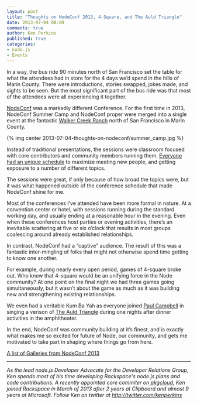 ```yaml
---
layout: post
title: "Thoughts on NodeConf 2013, 4-Square, and The Auld Triangle"
date: 2013-07-04 08:00
comments: true
author: Ken Perkins
published: true
categories:
- node.js
- Events
---
```

In a way, the bus ride 90 minutes north of San Francisco set the table for what the attendees had in store for the 4 days we’d spend in the hills of Marin County. There were introductions, stories swapped, jokes made, and sights to be seen. But the most significant part of the bus ride  was that most of the attendees were all experiencing it together.

[NodeConf][1] was a markedly different Conference. For the first time in 2013, NodeConf Summer Camp and NodeConf proper were merged into a single event at the fantastic [Walker Creek Ranch][2] north of San Francisco in Marin County.

<!-- more -->

{% img center 2013-07-04-thoughts-on-nodeconf/summer_camp.jpg %}

Instead of traditional presentations, the sessions were classroom focused with core contributors and community members running them. [Everyone had an unique schedule][3] to maximize meeting new people, and getting exposure to a number of different topics.

The sessions were great, if only because of how broad the topics were, but it was what happened outside of the conference schedule that made NodeConf shine for me.

Most of the conferences I’ve attended have been more formal in nature. At a convention center or hotel, with sessions running during the standard working day, and usually ending at a reasonable hour in the evening. Even when these conferences host parties or evening activities, there’s an inevitable scattering at five or six o’clock that results in most groups coalescing around already established relationships.

In contrast, NodeConf had a “captive" audience. The result of this was a fantastic inter-mingling of folks that might not otherwise spend time getting to know one another. 

For example, during nearly every open period, games of 4-square broke out. Who knew that 4-square would be an unifying force in the Node community? At one point on the final night we had three games going simultaneously, but it wasn’t about the game as much as it was building new and strengthening existing relationships. 

We even had a veritable Kum Ba Yah as everyone joined [Paul Campbell][4] in singing a verison of [The Auld Triangle][5] during one nights after dinner activities in the amphitheater.

In the end, NodeConf was community building at it’s finest, and is exactly what makes me so excited for future of Node, our community, and gets me motivated to take part in shaping where things go from here.

[A list of Galleries from NodeConf 2013][6]

-----
_As the lead node.js Developer Advocate for the Developer Relations Group, Ken spends most of his time developing Rackspace's node.js plans and code contributions. A recently appointed core commiter on [pkgcloud](https://github.com/nodejitsu/pkgcloud), Ken joined Rackspace in March of 2013 after 2 years at Clipboard and almost 9 years at Microsoft. Follow Ken on twitter at <http://twitter.com/kenperkins>_

[1]: http://www.nodeconf.com/
[2]: http://www.walkercreekranch.org/
[3]: https://github.com/mikeal/nodeconf2013/issues/22
[4]: https://twitter.com/paulca
[5]: http://en.wikipedia.org/wiki/The_Auld_Triangle
[6]: https://github.com/mikeal/nodeconf2013/issues/20
